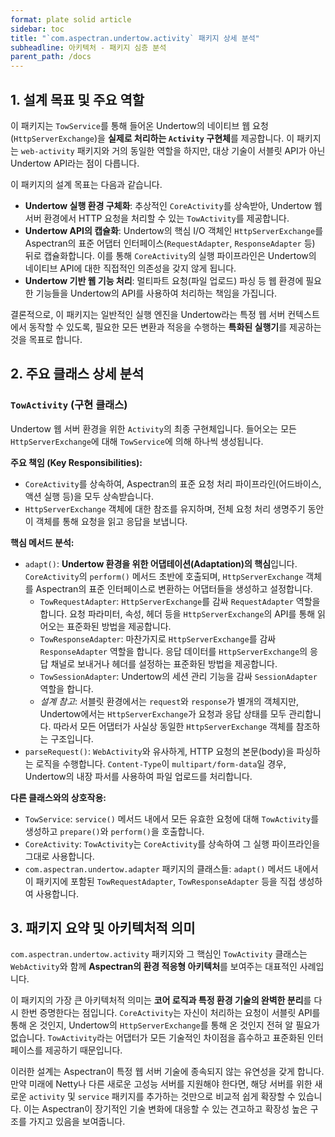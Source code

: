 ```yaml
---
format: plate solid article
sidebar: toc
title: "`com.aspectran.undertow.activity` 패키지 상세 분석"
subheadline: 아키텍처 - 패키지 심층 분석
parent_path: /docs
---
```


## 1. 설계 목표 및 주요 역할

이 패키지는 `TowService`를 통해 들어온 Undertow의 네이티브 웹 요청(`HttpServerExchange`)을 **실제로 처리하는 `Activity` 구현체**를 제공합니다. 이 패키지는 `web-activity` 패키지와 거의 동일한 역할을 하지만, 대상 기술이 서블릿 API가 아닌 Undertow API라는 점이 다릅니다.

이 패키지의 설계 목표는 다음과 같습니다.

-   **Undertow 실행 환경 구체화**: 추상적인 `CoreActivity`를 상속받아, Undertow 웹 서버 환경에서 HTTP 요청을 처리할 수 있는 `TowActivity`를 제공합니다.
-   **Undertow API의 캡슐화**: Undertow의 핵심 I/O 객체인 `HttpServerExchange`를 Aspectran의 표준 어댑터 인터페이스(`RequestAdapter`, `ResponseAdapter` 등) 뒤로 캡슐화합니다. 이를 통해 `CoreActivity`의 실행 파이프라인은 Undertow의 네이티브 API에 대한 직접적인 의존성을 갖지 않게 됩니다.
-   **Undertow 기반 웹 기능 처리**: 멀티파트 요청(파일 업로드) 파싱 등 웹 환경에 필요한 기능들을 Undertow의 API를 사용하여 처리하는 책임을 가집니다.

결론적으로, 이 패키지는 일반적인 실행 엔진을 Undertow라는 특정 웹 서버 컨텍스트에서 동작할 수 있도록, 필요한 모든 변환과 적응을 수행하는 **특화된 실행기**를 제공하는 것을 목표로 합니다.

## 2. 주요 클래스 상세 분석

### `TowActivity` (구현 클래스)

Undertow 웹 서버 환경을 위한 `Activity`의 최종 구현체입니다. 들어오는 모든 `HttpServerExchange`에 대해 `TowService`에 의해 하나씩 생성됩니다.

**주요 책임 (Key Responsibilities):**
-   `CoreActivity`를 상속하여, Aspectran의 표준 요청 처리 파이프라인(어드바이스, 액션 실행 등)을 모두 상속받습니다.
-   `HttpServerExchange` 객체에 대한 참조를 유지하며, 전체 요청 처리 생명주기 동안 이 객체를 통해 요청을 읽고 응답을 보냅니다.

**핵심 메서드 분석:**
-   `adapt()`: **Undertow 환경을 위한 어댑테이션(Adaptation)의 핵심**입니다. `CoreActivity`의 `perform()` 메서드 초반에 호출되며, `HttpServerExchange` 객체를 Aspectran의 표준 인터페이스로 변환하는 어댑터들을 생성하고 설정합니다.
    -   `TowRequestAdapter`: `HttpServerExchange`를 감싸 `RequestAdapter` 역할을 합니다. 요청 파라미터, 속성, 헤더 등을 `HttpServerExchange`의 API를 통해 읽어오는 표준화된 방법을 제공합니다.
    -   `TowResponseAdapter`: 마찬가지로 `HttpServerExchange`를 감싸 `ResponseAdapter` 역할을 합니다. 응답 데이터를 `HttpServerExchange`의 응답 채널로 보내거나 헤더를 설정하는 표준화된 방법을 제공합니다.
    -   `TowSessionAdapter`: Undertow의 세션 관리 기능을 감싸 `SessionAdapter` 역할을 합니다.
    -   *설계 참고*: 서블릿 환경에서는 `request`와 `response`가 별개의 객체지만, Undertow에서는 `HttpServerExchange`가 요청과 응답 상태를 모두 관리합니다. 따라서 모든 어댑터가 사실상 동일한 `HttpServerExchange` 객체를 참조하는 구조입니다.
-   `parseRequest()`: `WebActivity`와 유사하게, HTTP 요청의 본문(body)을 파싱하는 로직을 수행합니다. `Content-Type`이 `multipart/form-data`일 경우, Undertow의 내장 파서를 사용하여 파일 업로드를 처리합니다.

**다른 클래스와의 상호작용:**
-   `TowService`: `service()` 메서드 내에서 모든 유효한 요청에 대해 `TowActivity`를 생성하고 `prepare()`와 `perform()`을 호출합니다.
-   `CoreActivity`: `TowActivity`는 `CoreActivity`를 상속하여 그 실행 파이프라인을 그대로 사용합니다.
-   `com.aspectran.undertow.adapter` 패키지의 클래스들: `adapt()` 메서드 내에서 이 패키지에 포함된 `TowRequestAdapter`, `TowResponseAdapter` 등을 직접 생성하여 사용합니다.

## 3. 패키지 요약 및 아키텍처적 의미

`com.aspectran.undertow.activity` 패키지와 그 핵심인 `TowActivity` 클래스는 `WebActivity`와 함께 **Aspectran의 환경 적응형 아키텍처**를 보여주는 대표적인 사례입니다.

이 패키지의 가장 큰 아키텍처적 의미는 **코어 로직과 특정 환경 기술의 완벽한 분리**를 다시 한번 증명한다는 점입니다. `CoreActivity`는 자신이 처리하는 요청이 서블릿 API를 통해 온 것인지, Undertow의 `HttpServerExchange`를 통해 온 것인지 전혀 알 필요가 없습니다. `TowActivity`라는 어댑터가 모든 기술적인 차이점을 흡수하고 표준화된 인터페이스를 제공하기 때문입니다.

이러한 설계는 Aspectran이 특정 웹 서버 기술에 종속되지 않는 유연성을 갖게 합니다. 만약 미래에 Netty나 다른 새로운 고성능 서버를 지원해야 한다면, 해당 서버를 위한 새로운 `activity` 및 `service` 패키지를 추가하는 것만으로 비교적 쉽게 확장할 수 있습니다. 이는 Aspectran이 장기적인 기술 변화에 대응할 수 있는 견고하고 확장성 높은 구조를 가지고 있음을 보여줍니다.
